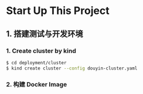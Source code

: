 # Start Up This Project

## 1. 搭建测试与开发环境

### 1. Create cluster by kind
```bash
$ cd deployment/cluster
$ kind create cluster --config douyin-cluster.yaml
```

### 2. 构建 Docker Image
```bash
```
